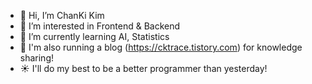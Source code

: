- 👋 Hi, I’m ChanKi Kim
- :eyes: I’m interested in Frontend & Backend
- 🌱 I’m currently learning AI, Statistics
- :raised_hands: I'm also running a blog (https://cktrace.tistory.com) for knowledge sharing!
- :sunny: I'll do my best to be a better programmer than yesterday!

<!---
CKtrace/CKtrace is a ✨ special ✨ repository because its `README.md` (this file) appears on your GitHub profile.
You can click the Preview link to take a look at your changes.
--->
